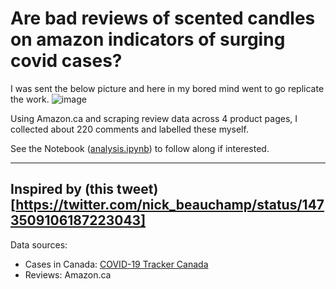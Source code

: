 # Are bad reviews of scented candles on amazon indicators of surging covid cases?

I was sent the below picture and here in my bored mind went to go replicate the work.
![image](https://user-images.githubusercontent.com/14303585/147788963-82b396e8-2a4a-4a5e-b2a8-0a531e91bb41.png)


Using Amazon.ca and scraping review data across 4 product pages, I collected about 220 comments and labelled these myself.

See the Notebook ([analysis.ipynb](https://github.com/10ego/badly-scented-candles-covid/blob/main/analysis.ipynb)) to follow along if interested.


-----
Inspired by (this tweet)[https://twitter.com/nick_beauchamp/status/1473509106187223043]
-----
Data sources:

* Cases in Canada: [COVID-19 Tracker Canada](covid19tracker.ca)
* Reviews: Amazon.ca
